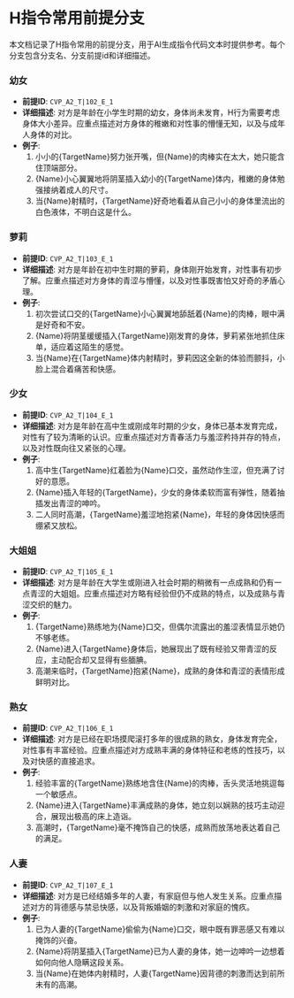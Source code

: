 # H指令常用前提分支

本文档记录了H指令常用的前提分支，用于AI生成指令代码文本时提供参考。每个分支包含分支名、分支前提id和详细描述。

### 幼女
- **前提ID**: `CVP_A2_T|102_E_1`
- **详细描述**: 对方是年龄在小学生时期的幼女，身体尚未发育，H行为需要考虑身体大小差异。应重点描述对方身体的稚嫩和对性事的懵懂无知，以及与成年人身体的对比。
- **例子**:
  1. 小小的{TargetName}努力张开嘴，但{Name}的肉棒实在太大，她只能含住顶端部分。
  2. {Name}小心翼翼地将阴茎插入幼小的{TargetName}体内，稚嫩的身体勉强接纳着成人的尺寸。
  3. 当{Name}射精时，{TargetName}好奇地看着从自己小小的身体里流出的白色液体，不明白这是什么。

### 萝莉
- **前提ID**: `CVP_A2_T|103_E_1`
- **详细描述**: 对方是年龄在初中生时期的萝莉，身体刚开始发育，对性事有初步了解。应重点描述对方身体的青涩与懵懂，以及对性事既害怕又好奇的矛盾心理。
- **例子**:
  1. 初次尝试口交的{TargetName}小心翼翼地舔舐着{Name}的肉棒，眼中满是好奇和不安。
  2. {Name}将阴茎缓缓插入{TargetName}刚发育的身体，萝莉紧张地抓住床单，适应着这陌生的感觉。
  3. 当{Name}在{TargetName}体内射精时，萝莉因这全新的体验而颤抖，小脸上混合着痛苦和快感。

### 少女
- **前提ID**: `CVP_A2_T|104_E_1`
- **详细描述**: 对方是年龄在高中生或刚成年时期的少女，身体已基本发育完成，对性有了较为清晰的认识。应重点描述对方青春活力与羞涩矜持并存的特点，以及对性既向往又紧张的心理。
- **例子**:
  1. 高中生{TargetName}红着脸为{Name}口交，虽然动作生涩，但充满了讨好的意愿。
  2. {Name}插入年轻的{TargetName}，少女的身体柔软而富有弹性，随着抽插发出青涩的呻吟。
  3. 二人同时高潮，{TargetName}羞涩地抱紧{Name}，年轻的身体因快感而绷紧又放松。

### 大姐姐
- **前提ID**: `CVP_A2_T|105_E_1`
- **详细描述**: 对方是年龄在大学生或刚进入社会时期的稍微有一点成熟和仍有一点青涩的大姐姐。应重点描述对方略有经验但仍不成熟的特点，以及成熟与青涩交织的魅力。
- **例子**:
  1. {TargetName}熟练地为{Name}口交，但偶尔流露出的羞涩表情显示她仍不够老练。
  2. {Name}进入{TargetName}身体后，她展现出了既有经验又带青涩的反应，主动配合却又显得有些腼腆。
  3. 高潮来临时，{TargetName}抱紧{Name}，成熟的身体和青涩的表情形成鲜明对比。

### 熟女
- **前提ID**: `CVP_A2_T|106_E_1`
- **详细描述**: 对方是已经在职场摸爬滚打多年的很成熟的熟女，身体发育完全，对性事有丰富经验。应重点描述对方成熟丰满的身体特征和老练的性技巧，以及对快感的直接追求。
- **例子**:
  1. 经验丰富的{TargetName}熟练地含住{Name}的肉棒，舌头灵活地挑逗每一个敏感点。
  2. {Name}进入{TargetName}丰满成熟的身体，她立刻以娴熟的技巧主动迎合，展现出极高的床上造诣。
  3. 高潮时，{TargetName}毫不掩饰自己的快感，成熟而放荡地表达着自己的满足。

### 人妻
- **前提ID**: `CVP_A2_T|107_E_1`
- **详细描述**: 对方是已经结婚多年的人妻，有家庭但与他人发生关系。应重点描述对方的背德感与禁忌快感，以及背叛婚姻的刺激和对家庭的愧疚。
- **例子**:
  1. 已为人妻的{TargetName}偷偷为{Name}口交，眼中既有罪恶感又有难以掩饰的兴奋。
  2. {Name}将阴茎插入{TargetName}已为人妻的身体，她一边呻吟一边想着如何向他人隐瞒这段关系。
  3. 当{Name}在她体内射精时，人妻{TargetName}因背德的刺激而达到前所未有的高潮。

